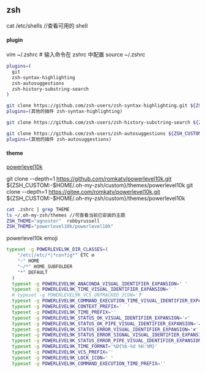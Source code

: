 ## zsh
cat /etc/shells  //查看可用的 shell 
#### plugin
vim ~/.zshrc   # 输入命令在 zshrc 中配置
source ~/.zshrc
```bash
plugins=(
  git
  zsh-syntax-highlighting
  zsh-autosuggestions
  zsh-history-substring-search
)
```

```bash
git clone https://github.com/zsh-users/zsh-syntax-highlighting.git ${ZSH_CUSTOM:-~/.oh-my-zsh/custom}/plugins/zsh-syntax-highlighting
plugins=(其他的插件 zsh-syntax-highlighting)
```
```bash
git clone https://github.com/zsh-users/zsh-history-substring-search ${ZSH_CUSTOM:-~/.oh-my-zsh/custom}/plugins/zsh-history-substring-search
```

```bash
git clone https://github.com/zsh-users/zsh-autosuggestions ${ZSH_CUSTOM:-~/.oh-my-zsh/custom}/plugins/zsh-autosuggestions
plugins=(其他的插件 zsh-autosuggestions)
```
#### theme
[powerlevel10k](https://github.com/romkatv/powerlevel10k)

git clone --depth=1 https://github.com/romkatv/powerlevel10k.git ${ZSH_CUSTOM:-$HOME/.oh-my-zsh/custom}/themes/powerlevel10k
git clone --depth=1 https://gitee.com/romkatv/powerlevel10k.git ${ZSH_CUSTOM:-$HOME/.oh-my-zsh/custom}/themes/powerlevel10k

```bash
cat .zshrc | grep THEME
ls ~/.oh-my-zsh/themes //可查看当前已安装的主题
ZSH_THEME="agnoster"  robbyrussell
ZSH_THEME="powerlevel10k/powerlevel10k"
```

powerlevel10k emoji 
``` bash
typeset -g POWERLEVEL9K_DIR_CLASSES=(
    "/etc|/etc/*|*config*" ETC ⚙️ 
    "~" HOME  
    "~/*" HOME_SUBFOLDER  
    "*" DEFAULT  
  )
  typeset -g POWERLEVEL9K_ANACONDA_VISUAL_IDENTIFIER_EXPANSION=' '
  typeset -g POWERLEVEL9K_TIME_VISUAL_IDENTIFIER_EXPANSION=' '
  # typeset -g POWERLEVEL9K_VCS_UNTRACKED_ICON='❓'
  typeset -g POWERLEVEL9K_COMMAND_EXECUTION_TIME_VISUAL_IDENTIFIER_EXPANSION='⌛'
  typeset -g POWERLEVEL9K_CONTEXT_PREFIX='  '
  typeset -g POWERLEVEL9K_TIME_PREFIX=''
  typeset -g POWERLEVEL9K_STATUS_OK_VISUAL_IDENTIFIER_EXPANSION='✔️'
  typeset -g POWERLEVEL9K_STATUS_OK_PIPE_VISUAL_IDENTIFIER_EXPANSION='✔️'
  typeset -g POWERLEVEL9K_STATUS_ERROR_VISUAL_IDENTIFIER_EXPANSION='✘'
  typeset -g POWERLEVEL9K_STATUS_ERROR_SIGNAL_VISUAL_IDENTIFIER_EXPANSION='✘'
  typeset -g POWERLEVEL9K_STATUS_ERROR_PIPE_VISUAL_IDENTIFIER_EXPANSION='✘'
  typeset -g POWERLEVEL9K_TIME_FORMAT='%D{%b-%d %H:%M}'
  typeset -g POWERLEVEL9K_VCS_PREFIX=''
  typeset -g POWERLEVEL9K_LOCK_ICON=' '
  typeset -g POWERLEVEL9K_COMMAND_EXECUTION_TIME_PREFIX=''
```